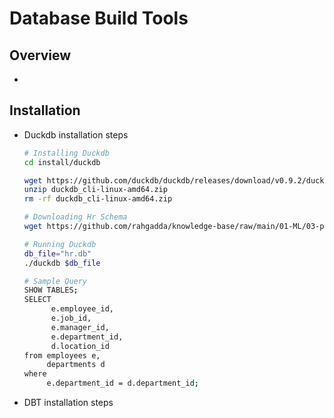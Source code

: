 # Database Build Tools

## Overview
- 

## Installation
- Duckdb installation steps
  ```bash
  # Installing Duckdb
  cd install/duckdb

  wget https://github.com/duckdb/duckdb/releases/download/v0.9.2/duckdb_cli-linux-amd64.zip
  unzip duckdb_cli-linux-amd64.zip
  rm -rf duckdb_cli-linux-amd64.zip

  # Downloading Hr Schema
  wget https://github.com/rahgadda/knowledge-base/raw/main/01-ML/03-projects/02-duckdb/00-HR/hr.db

  # Running Duckdb
  db_file="hr.db"
  ./duckdb $db_file

  # Sample Query
  SHOW TABLES;
  SELECT 
        e.employee_id,   
        e.job_id,   
        e.manager_id,   
        e.department_id,  
        d.location_id
  from employees e,
       departments d
  where 
       e.department_id = d.department_id;
  ```
- DBT installation steps
  ```bash
  
  ```